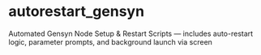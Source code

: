 # autorestart_gensyn
 Automated Gensyn Node Setup &amp; Restart Scripts — includes auto-restart logic, parameter prompts, and background launch via screen
